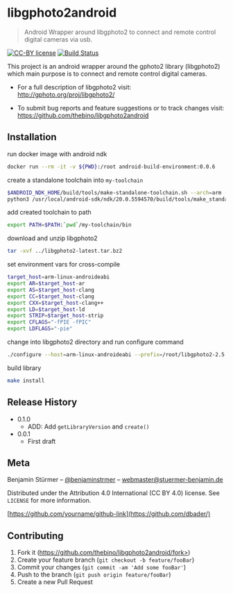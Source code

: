 # libgphoto2android
> Android Wrapper around libgphoto2 to connect and remote control digital cameras via usb.

[![CC-BY license](https://img.shields.io/badge/License-CC--BY-blue.svg)](https://creativecommons.org/licenses/by-nd/4.0)
[![Build Status](https://travis-ci.org/thebino/libgphoto2android.svg?branch=master)](https://travis-ci.org/thebino/libgphoto2android)

This project is an android wrapper around the gphoto2 library (libgphoto2) 
which main purpose is to connect and remote control digital cameras.

 * For a full description of libgphoto2 visit:
  http://gphoto.org/proj/libgphoto2/

 * To submit bug reports and feature suggestions or to track changes visit:
  https://github.com/thebino/libgphoto2android

## Installation

run docker image with android ndk
```sh
docker run --rm -it -v ${PWD}:/root android-build-environment:0.0.6
```


create a standalone toolchain into `my-toolchain`
```sh
$ANDROID_NDK_HOME/build/tools/make-standalone-toolchain.sh --arch=arm --install-dir=my-toolchain --force
python3 /usr/local/android-sdk/ndk/20.0.5594570/build/tools/make_standalone_toolchain.py --arch arm --install-dir my-toolchain --force
```


add created toolchain to path
```sh
export PATH=$PATH:`pwd`/my-toolchain/bin
```


download and unzip libgphoto2 
```sh
tar -xvf ../libgphoto2-latest.tar.bz2 
```


set environment vars for cross-compile
```sh
target_host=arm-linux-androideabi
export AR=$target_host-ar
export AS=$target_host-clang
export CC=$target_host-clang
export CXX=$target_host-clang++
export LD=$target_host-ld
export STRIP=$target_host-strip
export CFLAGS="-fPIE -fPIC"
export LDFLAGS="-pie"
```


change into libgphoto2 directory and run configure command
```sh
./configure --host=arm-linux-androideabi --prefix=/root/libgphoto2-2.5.23/output --with-sysroot="/usr/local/android-sdk/ndk/20.0.5594570/sysroot/usr/lib/arm-linux-androideabi/"
```

build library
```sh
make install
```


## Release History

* 0.1.0
    * ADD: Add `getLibraryVersion` and `create()`
* 0.0.1
    * First draft

## Meta

Benjamin Stürmer – [@benjaminstrmer](https://twitter.com/benjaminstrmer) – webmaster@stuermer-benjamin.de

Distributed under the Attribution 4.0 International (CC BY 4.0) license. See ``LICENSE`` for more information.

[https://github.com/yourname/github-link](https://github.com/dbader/)

## Contributing

1. Fork it (https://github.com/thebino/libgphoto2android/fork>)
2. Create your feature branch (`git checkout -b feature/fooBar`)
3. Commit your changes (`git commit -am 'Add some fooBar'`)
4. Push to the branch (`git push origin feature/fooBar`)
5. Create a new Pull Request
